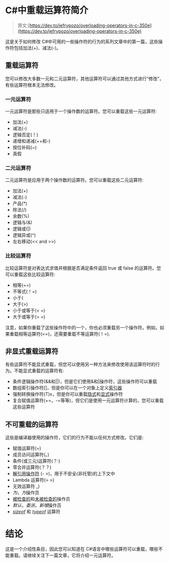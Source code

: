 # C#中重载运算符简介

> 原文:[https://dev.to/jefrypozo/overloading-operators-in-c-350e](https://dev.to/jefrypozo/overloading-operators-in-c-350e)

这是关于如何修改 C#中可用的一些操作符的行为的系列文章中的第一篇，这些操作符包括加法(+)、减法(-)。

## [](#overloadable-operators)**重载运算符**

您可以修改大多数一元和二元运算符，其他运算符可以通过其他方式进行“修改”，有些运算符根本无法修改。

### [](#unary-operators)一元运算符

一元运算符是那些只适用于一个操作数的运算符。您可以重载这些一元运算符:

*   加法(+)
*   减法(-)
*   逻辑否定(！)
*   递增和递减(++和-)
*   按位补码(~)
*   真假

### [](#binary-operators)二元运算符

二元运算符是应用于两个操作数的运算符。您可以重载这些二元运算符:

*   加法(+)
*   减法(-)
*   产品(*)
*   除法(/)
*   余数(%)
*   逻辑与(&)
*   逻辑或(|)
*   逻辑异或(^)
*   左右移动(<< and >>)

### [](#comparison-operators)比较运算符

比较运算符是对表达式求值并根据是否满足条件返回 true 或 false 的运算符。您可以重载这些比较运算符:

*   相等(==)
*   不等式(！=)
*   小于(
*   大于(>)
*   小于或等于(< =)
*   大于或等于(> =)

注意，如果你重载了这些操作符中的一个，你也必须重载另一个操作符。例如，如果重载相等运算符(==)，还需要重载不等运算符(！=).

## [](#nonexplicitly-overloadable-operators)**非显式重载运算符**

有些运算符不能显式重载，但您可以使用另一种方法来修改使用该运算符时的行为。不能显式重载的运算符有:

*   条件逻辑操作符(&&和||)，但是它们使用&和|操作符，这些操作符可以重载
*   数组索引操作符[]，但是你可以在一个对象上定义[索引器](https://docs.microsoft.com/en-us/dotnet/csharp/programming-guide/indexers/index)
*   强制转换操作符(T)x，但是你可以重载[隐式](https://docs.microsoft.com/en-us/dotnet/csharp/language-reference/keywords/implicit)和[显式](https://docs.microsoft.com/en-us/dotnet/csharp/language-reference/keywords/explicit)操作符
*   复合赋值运算符(+=，-=等等)，但它们是使用一元运算符计算的，您可以重载这些运算符

## [](#nonoverloadable-operators)**不可重载的运算符**

这些是编译器使用的操作符，它们的行为不能以任何方式修改。它们是:

*   赋值运算符(=)
*   成员访问运算符(。)
*   条件(或三元)运算符(？:)
*   零合并运算符(？？)
*   [解引用操作符](https://docs.microsoft.com/en-us/dotnet/csharp/language-reference/operators/dereference-operator) (- >)，用于不安全(非托管)的上下文中
*   Lambda 运算符(= >)
*   无效运算符 _)
*   *为*，*为*操作员
*   [被检查的](https://docs.microsoft.com/en-us/dotnet/csharp/language-reference/keywords/checked)和[未被检查的](https://docs.microsoft.com/en-us/dotnet/csharp/language-reference/keywords/unchecked)操作员
*   *默认*，*委派*，*新增*操作员
*   *[sizeof](https://docs.microsoft.com/en-us/dotnet/csharp/language-reference/keywords/sizeof)* 和 *[typeof](https://docs.microsoft.com/en-us/dotnet/csharp/language-reference/keywords/typeof)* 运算符

# [](#conclusion)结论

这是一个介绍性条目，因此您可以知道在 C#语言中哪些运算符可以重载，哪些不能重载。请继续关注下一篇文章，它将介绍一元运算符。